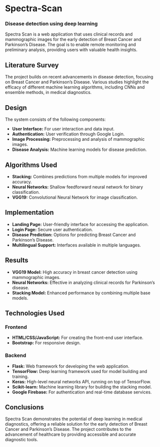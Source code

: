 # Spectra-Scan
### Disease  detection using deep learning
Spectra Scan is a web application that uses clinical records and mammographic images for the early detection of Breast Cancer and Parkinson’s Disease. The goal is to enable remote monitoring and preliminary analysis, providing users with valuable health insights.
## Literature Survey
The project builds on recent advancements in disease detection, focusing on Breast Cancer and Parkinson’s Disease. Various studies highlight the efficacy of different machine learning algorithms, including CNNs and ensemble methods, in medical diagnostics.
## Design
The system consists of the following components:
* **User Interface:** For user interaction and data input.
* **Authentication:** User verification through Google Login.
* **Image Processing:** Preprocessing and analysis of mammographic images.
* **Disease Analysis:** Machine learning models for disease prediction.
## Algorithms Used
* **Stacking:** Combines predictions from multiple models for improved accuracy.
* **Neural Networks:** Shallow feedforward neural network for binary classification.
* **VGG19:** Convolutional Neural Network for image classification.
## Implementation
* **Landing Page:** User-friendly interface for accessing the application.
* **Login Page:** Secure user authentication.
* **Disease Prediction:** Options for predicting Breast Cancer and Parkinson’s Disease.
* **Multilingual Support:** Interfaces available in multiple languages.
## Results
* **VGG19 Model:** High accuracy in breast cancer detection using mammographic images.
* **Neural Networks:** Effective in analyzing clinical records for Parkinson’s disease.
* **Stacking Model:** Enhanced performance by combining multiple base models.
## Technologies Used
### Frontend
* **HTML/CSS/JavaScript:** For creating the front-end user interface.
* **Bootstrap:** For responsive design.
### Backend
* **Flask:** Web framework for developing the web application.
* **TensorFlow:** Deep learning framework used for model building and training.
* **Keras:** High-level neural networks API, running on top of TensorFlow.
* **Scikit-learn:** Machine learning library for building the stacking model.
* **Google Firebase:** For authentication and real-time database services.
## Conclusions
Spectra Scan demonstrates the potential of deep learning in medical diagnostics, offering a reliable solution for the early detection of Breast Cancer and Parkinson’s Disease. The project contributes to the advancement of healthcare by providing accessible and accurate diagnostic tools.





